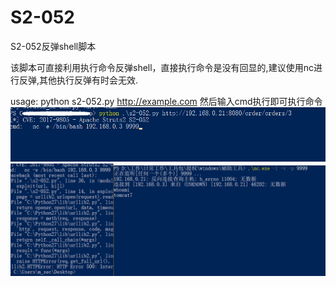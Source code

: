 # S2-052
S2-052反弹shell脚本

该脚本可直接利用执行命令反弹shell，直接执行命令是没有回显的,建议使用nc进行反弹,其他执行反弹有时会无效.

usage:
python s2-052.py http://example.com
然后输入cmd执行即可执行命令
![](1.jpg)
![](2.jpg)
